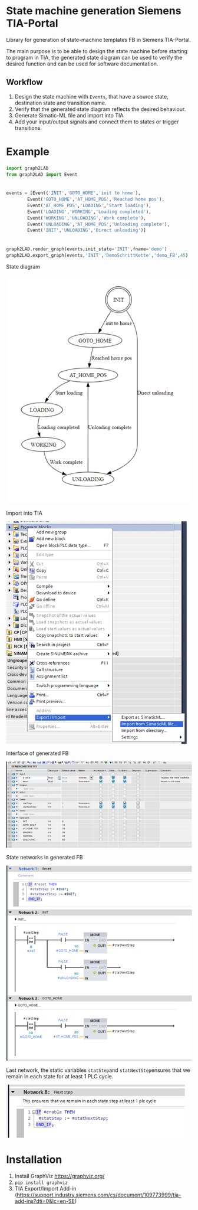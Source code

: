 # State machine generation Siemens TIA-Portal

Library for generation of state-machine templates FB in Siemens TIA-Portal.

The main purpose is to be able to design the state machine before starting to program in TIA, the generated state diagram can be used to verify the desired function and can be used for software documentation.


## Workflow

1. Design the state machine with `Events`, that have a source state, destination state and transition name.
2. Verify that the generated state diagram reflects the desired behaviour.
3. Generate Simatic-ML file and import into TIA
4. Add your input/output signals and connect them to states or trigger transitions.

# Example
```python
import graph2LAD
from graph2LAD import Event


events = [Event('INIT','GOTO_HOME','init to home'),
        Event('GOTO_HOME','AT_HOME_POS','Reached home pos'),
        Event('AT_HOME_POS','LOADING','Start loading'),
        Event('LOADING','WORKING','Loading completed'),
        Event('WORKING','UNLOADING','Work complete'),
        Event('UNLOADING','AT_HOME_POS','Unloading complete'),
        Event('INIT','UNLOADING','Direct unloading')]


graph2LAD.render_graph(events,init_state='INIT',fname='demo')
graph2LAD.export_graph(events,'INIT','DemoSchrittKette','demo_FB',45)
```

State diagram

![](img/demo_state_machine.PNG)

Import into TIA

![](img/import_TIA.PNG)

Interface of generated FB

![](img/fb_interface.PNG)

State networks in generated FB

![](img/state_nets.PNG)

Last network, the static variables `statStep`and `statNextStep`ensures that we remain in each state for at least 1 PLC cycle.

![](img/last_network.PNG)

# Installation

1. Install GraphViz https://graphviz.org/
2. `pip install graphviz`
3. TIA Export/Import Add-in (https://support.industry.siemens.com/cs/document/109773999/tia-add-ins?dti=0&lc=en-SE)
